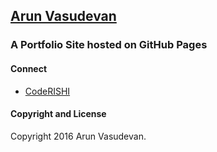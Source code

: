 ## [Arun Vasudevan](http://CodeRISHI.github.io/)

### A Portfolio Site hosted on GitHub Pages

#### Connect

* [CodeRISHI](https://github.com/CodeRISHI)

#### Copyright and License

Copyright 2016 Arun Vasudevan.